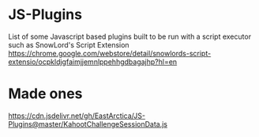 # JS-Plugins
List of some Javascript based plugins built to be run with a script executor such as SnowLord's Script Extension
https://chrome.google.com/webstore/detail/snowlords-script-extensio/ocpkldjgfaimjjemnlppehhgdbagajhp?hl=en

# Made ones
https://cdn.jsdelivr.net/gh/EastArctica/JS-Plugins@master/KahootChallengeSessionData.js
